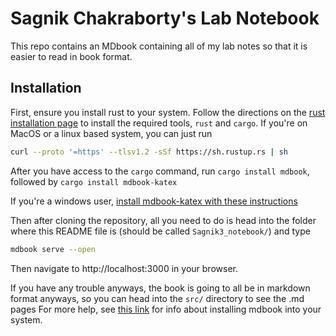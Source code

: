 # Sagnik Chakraborty's Lab Notebook 

This repo contains an MDbook containing all of my lab notes so that it is easier to read in book format. 

## Installation 
First, ensure you install rust to your system. Follow the directions on the 
[rust installation page](https://www.rust-lang.org/tools/install) to install the required tools, `rust` and `cargo`. 
If you're on MacOS or a linux based system, you can just run 

```sh 
curl --proto '=https' --tlsv1.2 -sSf https://sh.rustup.rs | sh
```
After you have access to the `cargo` command, run 
`cargo install mdbook`, followed by `cargo install mdbook-katex`

If you're a windows user, [install mdbook-katex with these instructions](https://github.com/lzanini/mdbook-katex)

Then after cloning the repository, all you need to do is head into the folder where this 
README file is (should be called `Sagnik3_notebook/`) and type 

```sh
mdbook serve --open
```

Then navigate to http://localhost:3000 in your browser. 

If you have any trouble anyways, the book is going to all be in markdown format anyways, so you can head into the `src/` directory to see the .md pages
For more help, see [this link](https://rust-lang.github.io/mdBook/guide/installation.html) for info about installing mdbook into your system.





